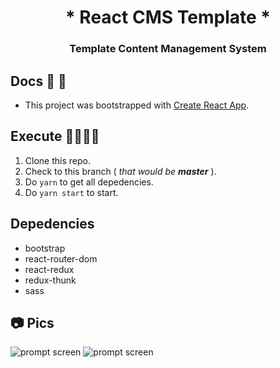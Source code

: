 <div align="center">
  <h1>
   * React CMS Template *
  </h1>
  <h3>Template Content Management System </h3>
</div>

## Docs 📝 📕

- This project was bootstrapped with [Create React App](https://github.com/facebook/create-react-app).

## Execute 🤜🏼🤛🏼

1. Clone this repo.
2. Check to this branch ( _that would be **master**_ ).
3. Do `yarn` to get all depedencies.
4. Do `yarn start` to start.

## Depedencies

- bootstrap 
- react-router-dom
- react-redux
- redux-thunk
- sass

## 📷 Pics

![prompt screen](https://i.imgur.com/VTKqsl5.png)
![prompt screen](https://i.imgur.com/csd7CEK.png)
